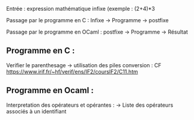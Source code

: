 Entrée : expression mathématique infixe (exemple : (2+4)*3

Passage par le programme en C : Infixe -> Programme -> postfixe

Passage par le programme en OCaml : postfixe -> Programme -> Résultat

## Programme en C :
  Verifier le parenthesage -> utilisation des piles
  conversion : CF https://www.irif.fr/~hf/verif/ens/IF2/coursIF2/C11.htm

## Programme en Ocaml : 
  Interpretation des opérateurs et opérantes : -> Liste des opérateurs associés à un identifiant

